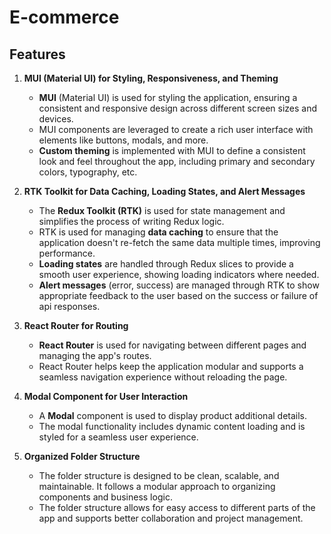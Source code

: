 # E-commerce

## Features

1. **MUI (Material UI) for Styling, Responsiveness, and Theming**

   - **MUI** (Material UI) is used for styling the application, ensuring a consistent and responsive design across different screen sizes and devices.
   - MUI components are leveraged to create a rich user interface with elements like buttons, modals, and more.
   - **Custom theming** is implemented with MUI to define a consistent look and feel throughout the app, including primary and secondary colors, typography, etc.

2. **RTK Toolkit for Data Caching, Loading States, and Alert Messages**

   - The **Redux Toolkit (RTK)** is used for state management and simplifies the process of writing Redux logic.
   - RTK is used for managing **data caching** to ensure that the application doesn't re-fetch the same data multiple times, improving performance.
   - **Loading states** are handled through Redux slices to provide a smooth user experience, showing loading indicators where needed.
   - **Alert messages** (error, success) are managed through RTK to show appropriate feedback to the user based on the success or failure of api responses.

3. **React Router for Routing**

   - **React Router** is used for navigating between different pages and managing the app's routes.
   - React Router helps keep the application modular and supports a seamless navigation experience without reloading the page.

4. **Modal Component for User Interaction**

   - A **Modal** component is used to display product additional details.
   - The modal functionality includes dynamic content loading and is styled for a seamless user experience.

5. **Organized Folder Structure**
   - The folder structure is designed to be clean, scalable, and maintainable. It follows a modular approach to organizing components and business logic.
   - The folder structure allows for easy access to different parts of the app and supports better collaboration and project management.
